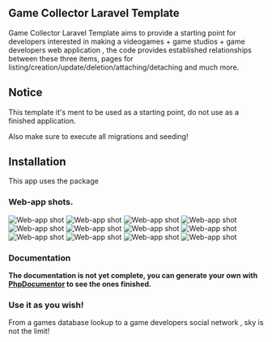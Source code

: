 ## Game Collector Laravel Template

Game Collector Laravel Template aims to provide a starting point for developers interested in making a videogames + game studios + game developers web application , the code provides established relationships between these three items, pages for listing/creation/update/deletion/attaching/detaching and much more.

## Notice

This template it's ment to be used as a starting point, do not use as a finished application.

Also make sure to execute all migrations and seeding! 

## Installation

This app uses the package [](https://github.com/webpatser/laravel-countries)

### Web-app shots.

![Web-app shot](http://s1.postimg.org/ht4uceo4v/Screen_Shot_2014_07_07_at_3_47_06_PM.png)
![Web-app shot](http://s1.postimg.org/nvch2wckv/Screen_Shot_2014_07_07_at_3_47_10_PM.png)
![Web-app shot](http://s1.postimg.org/yjg81qmjz/Screen_Shot_2014_07_07_at_3_47_14_PM.png)
![Web-app shot](http://s1.postimg.org/b6i6j86gf/Screen_Shot_2014_07_07_at_3_49_02_PM.png)
![Web-app shot](http://s1.postimg.org/p1gh1p0vj/Screen_Shot_2014_07_07_at_3_49_26_PM.png)
![Web-app shot](http://s1.postimg.org/smcckx5f3/Screen_Shot_2014_07_07_at_3_49_32_PM.png)
![Web-app shot](http://s1.postimg.org/ptj50w52n/Screen_Shot_2014_07_07_at_3_49_40_PM.png)
![Web-app shot](http://s1.postimg.org/tef0k49m7/Screen_Shot_2014_07_07_at_3_49_46_PM.png)
![Web-app shot](http://s1.postimg.org/otxfixfan/Screen_Shot_2014_07_07_at_3_49_50_PM.png)
![Web-app shot](http://s1.postimg.org/4b2jdv1db/Screen_Shot_2014_07_07_at_3_50_01_PM.png)
![Web-app shot](http://s1.postimg.org/fbxoivtm7/Screen_Shot_2014_07_07_at_3_50_04_PM.png)
![Web-app shot](http://s1.postimg.org/nipoagjov/Screen_Shot_2014_07_07_at_3_50_08_PM.png)


### Documentation

**The documentation is not yet complete, you can generate your own with [PhpDocumentor](http://www.phpdoc.org) to see the ones finished.**

### Use it as you wish! 

From a games database lookup to a game developers social network , sky is not the limit! 
